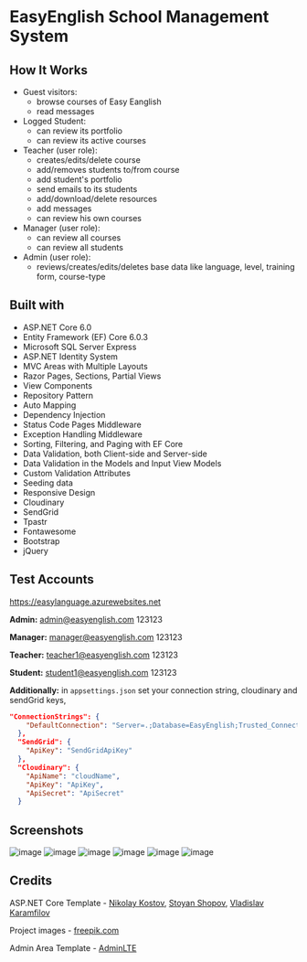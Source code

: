 # EasyEnglish School Management System
## How It Works
- Guest visitors: 
  - browse courses of Easy Eanglish
  - read messages
- Logged Student:
  - can review its portfolio
  - can review its active courses
- Teacher (user role):
  - creates/edits/delete course
  - add/removes students to/from course
  - add student's portfolio 
  - send emails to its students
  - add/download/delete resources
  - add messages 
  - can review his own courses
- Manager (user role):
  - can review all courses
  - can review all students
- Admin (user role):
  - reviews/creates/edits/deletes base data like language, level, training form, course-type

## Built with
- ASP.NET Core 6.0
- Entity Framework (EF) Core 6.0.3
- Microsoft SQL Server Express
- ASP.NET Identity System
- MVC Areas with Multiple Layouts
- Razor Pages, Sections, Partial Views
- View Components
- Repository Pattern
- Auto Мapping
- Dependency Injection
- Status Code Pages Middleware
- Exception Handling Middleware
- Sorting, Filtering, and Paging with EF Core
- Data Validation, both Client-side and Server-side
- Data Validation in the Models and Input View Models
- Custom Validation Attributes
- Seeding data
- Responsive Design
- Cloudinary
- SendGrid
- Tpastr
- Fontawesome
- Bootstrap
- jQuery
## Test Accounts
https://easylanguage.azurewebsites.net

**Admin:** admin@easyenglish.com 123123

**Manager:** manager@easyenglish.com 123123

**Teacher:** teacher1@easyenglish.com 123123

**Student:** student1@easyenglish.com 123123

**Additionally:**
in `appsettings.json` set your connection string, cloudinary and sendGrid keys, 
```json
"ConnectionStrings": {
    "DefaultConnection": "Server=.;Database=EasyEnglish;Trusted_Connection=True;MultipleActiveResultSets=true"
  },
  "SendGrid": {
    "ApiKey": "SendGridApiKey"
  },
  "Cloudinary": {
    "ApiName": "cloudName",
    "ApiKey": "ApiKey",
    "ApiSecret": "ApiSecret"
  }
  ```
## Screenshots
![image](https://user-images.githubusercontent.com/81183265/166061256-649b83a7-95e1-458f-b016-3aca174094a8.png)
![image](https://user-images.githubusercontent.com/81183265/166007884-526761c7-f133-4779-b3e1-8df3d47b9220.png)
![image](https://user-images.githubusercontent.com/81183265/166061859-0b838b5d-b1d8-4a50-b3c1-0e089af7034e.png)
![image](https://user-images.githubusercontent.com/81183265/166061933-c8cd13dc-66e9-4ece-ab4a-34cea36482bf.png)
![image](https://user-images.githubusercontent.com/81183265/166062043-fcba943e-51e1-4f3b-8163-78b2b102e40b.png)
![image](https://user-images.githubusercontent.com/81183265/166009602-9a267fa6-a3b2-497d-94df-0ff2da6eb368.png)

## Credits
ASP.NET Core Template - [Nikolay Kostov](https://github.com/NikolayIT), [Stoyan Shopov](https://github.com/StoyanShopov), [Vladislav Karamfilov](https://github.com/vladislav-karamfilov)

Project images - [freepik.com](https://www.freepik.com/home)

Admin Area Template - [AdminLTE](https://adminlte.io/)
